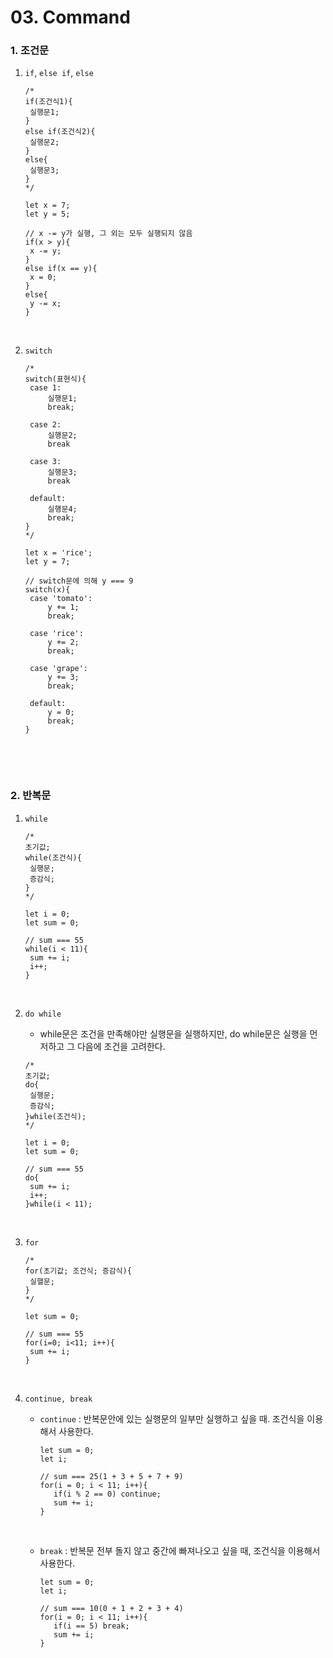 # 03. Command

### 1. 조건문

1. `if`, `else if`, `else`

   ```
   /*
   if(조건식1){
   	실행문1;
   }
   else if(조건식2){
   	실행문2;
   }
   else{
   	실행문3;
   }
   */
   
   let x = 7;
   let y = 5;
   
   // x -= y가 실행, 그 외는 모두 실행되지 않음
   if(x > y){
   	x -= y;
   }
   else if(x == y){
   	x = 0;
   }
   else{
   	y -= x;
   }
   ```

   <br>

2. `switch`

   ```
   /*
   switch(표현식){
   	case 1:
   		실행문1;
   		break;
   		
   	case 2:
   		실행문2;
   		break
   	
   	case 3:
   		실행문3;
   		break
   	
   	default:
   		실행문4;
   		break;
   }
   */
   
   let x = 'rice';
   let y = 7;
   
   // switch문에 의해 y === 9
   switch(x){
   	case 'tomato':
   		y += 1;
   		break;
   		
   	case 'rice':
   		y += 2;
   		break;
   	
   	case 'grape':
   		y += 3;
   		break;
   	
   	default:
       	y = 0;
       	break;
   }
   ```

   <br>

<br>

### 2. 반복문

1. `while`

   ```
   /*
   초기값;
   while(조건식){
   	실행문;
   	증감식;
   }
   */
   
   let i = 0;
   let sum = 0;
   
   // sum === 55
   while(i < 11){
   	sum += i;
   	i++;
   }
   ```

    <br>

2. `do while`

   - while문은 조건을 만족해야만 실행문을 실행하지만, do while문은 실행을 먼저하고 그 다음에 조건을 고려한다.

   ```
   /*
   초기값;
   do{
   	실행문;
   	증감식;
   }while(조건식);
   */
   
   let i = 0;
   let sum = 0;
   
   // sum === 55 
   do{
   	sum += i;
   	i++;
   }while(i < 11);
   ```

   <br>

3. `for`

   ```
   /*
   for(초기값; 조건식; 증감식){
   	실핼문;
   }
   */
   
   let sum = 0;
   
   // sum === 55
   for(i=0; i<11; i++){
   	sum += i;
   }
   ```

   <br>

4. `continue, break`

   - `continue` : 반복문안에 있는 실행문의 일부만 실행하고 싶을 때. 조건식을 이용해서 사용한다.

     ```
     let sum = 0;
     let i;
     
     // sum === 25(1 + 3 + 5 + 7 + 9)
     for(i = 0; i < 11; i++){
     	if(i % 2 == 0) continue;
     	sum += i;
     }
     ```

     <br>

   - `break` : 반복문 전부 돌지 않고 중간에 빠져나오고 싶을 때, 조건식을 이용해서 사용한다.

     ```
     let sum = 0;
     let i;
     
     // sum === 10(0 + 1 + 2 + 3 + 4)
     for(i = 0; i < 11; i++){
     	if(i == 5) break;
     	sum += i;
     }
     ```

     

